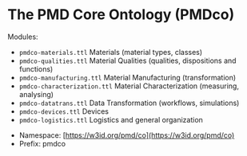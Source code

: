 # The PMD Core Ontology (PMDco) 

Modules:

 - ```pmdco-materials.ttl``` Materials (material types, classes)
 - ```pmdco-qualities.ttl``` Material Qualities (qualities, dispositions and functions)
 - ```pmdco-manufacturing.ttl``` Material Manufacturing (transformation)
 - ```pmdco-characterization.ttl``` Material Characterization (measuring, analysing)
 - ```pmdco-datatrans.ttl``` Data Transformation (workflows, simulations)
 - ```pmdco-devices.ttl``` Devices
 - ```pmdco-logistics.ttl``` Logistics and general organization
 

* Namespace: [https://w3id.org/pmd/co](https://w3id.org/pmd/co)
* Prefix: pmdco



